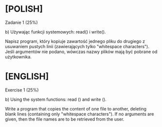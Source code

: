 # [POLISH]
Zadanie 1 (25%)

b) Używając funkcji systemowych: read() i write().

Napisz program, który kopiuje zawartość jednego pliku do drugiego z usuwaniem pustych linii (zawierających tylko "whitespace characters"). 
Jeśli argumentów nie podano, wówczas nazwy plików mają być pobrane od użytkownika.

# [ENGLISH]
Exercise 1 (25%) 

b) Using the system functions: read () and write ().

Write a program that copies the content of one file to another, deleting blank lines (containing only "whitespace characters"). 
If no arguments are given, then the file names are to be retrieved from the user.
